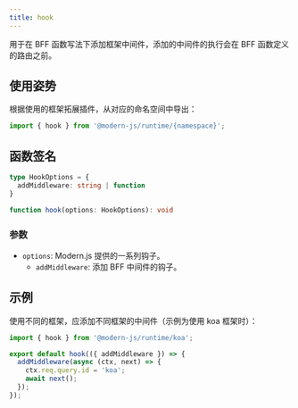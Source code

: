 ```yaml
---
title: hook
---
```


用于在 BFF 函数写法下添加框架中间件，添加的中间件的执行会在 BFF 函数定义的路由之前。

## 使用姿势

根据使用的框架拓展插件，从对应的命名空间中导出：

```ts
import { hook } from '@modern-js/runtime/{namespace}';
```

## 函数签名

```ts
type HookOptions = {
  addMiddleware: string | function
}

function hook(options: HookOptions): void
```

### 参数

- `options`: Modern.js 提供的一系列钩子。
  - `addMiddleware`: 添加 BFF 中间件的钩子。

## 示例

使用不同的框架，应添加不同框架的中间件（示例为使用 koa 框架时）：

```ts title=api/_app.ts
import { hook } from '@modern-js/runtime/koa';

export default hook(({ addMiddleware }) => {
  addMiddleware(async (ctx, next) => {
    ctx.req.query.id = 'koa';
    await next();
  });
});
```
